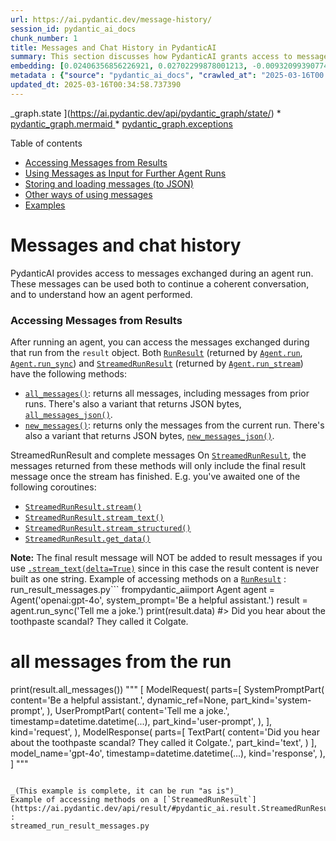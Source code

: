 ```yaml
---
url: https://ai.pydantic.dev/message-history/
session_id: pydantic_ai_docs
chunk_number: 1
title: Messages and Chat History in PydanticAI
summary: This section discusses how PydanticAI grants access to messages exchanged during agent runs, allowing for coherent conversations and further interactions. It includes various aspects such as accessing messages from results, using messages for subsequent agent runs, storing and loading messages in JSON format, and additional utilization methods.
embedding: [0.02406356856226921, 0.02702299878001213, -0.009320993907749653, -0.0034900663886219263, 0.026877453550696373, 0.018338767811655998, -0.008296108804643154, -0.004151086788624525, -0.0062887901440262794, -0.0014637962449342012, -0.02061898447573185, -0.023432869464159012, -0.016774149611592293, -0.024597235023975372, 0.00368715962395072, -0.00032975213252939284, -0.03114679642021656, 0.0022771849762648344, 0.020437052473425865, 0.03514930605888367, 0.040316179394721985, -0.00843559019267559, 0.0037356747779995203, 0.010327685624361038, -0.02818736433982849, -0.0011446569114923477, -0.01340234000235796, 0.04754495248198509, -0.0383998267352581, -0.022219987586140633, -0.010145753622055054, -0.005964344367384911, -0.05186280980706215, -0.02585863322019577, 0.010721871629357338, 0.002810852834954858, -0.02564031444489956, -0.0042299241758883, -0.010327685624361038, -0.015185276046395302, 0.005464030895382166, -0.012783770449459553, 0.011861980892717838, 0.020958591252565384, -0.019212042912840843, 0.00740464124828577, 0.011959010735154152, 0.017538266256451607, 0.02294771745800972, 0.05108656734228134, -0.05176578089594841, 0.03248096629977226, 0.004724173340946436, -0.024196984246373177, 0.001336443703621626, -0.007295481860637665, -0.011595146730542183, -0.011006899178028107, -0.014979085884988308, -0.06535005569458008, 0.006513173226267099, 0.0066829766146838665, -0.013341696001589298, -0.002913947682827711, -0.028793806210160255, 0.0172350462526083, -0.0357314869761467, 0.03643495962023735, -0.020327892154455185, 0.015209533274173737, 0.027217060327529907, 0.010163946077227592, -0.04844248667359352, -0.01909075304865837, -0.04841822758316994, -0.0437607616186142, 0.050310321152210236, 0.06486489623785019, -0.0018814823124557734, -0.03818150609731674, 0.02680468000471592, -0.017416978254914284, 0.002688048407435417, 0.025252191349864006, -0.01681053638458252, -0.013838977552950382, -0.031437888741493225, -0.020897947251796722, -0.0075501869432628155, -0.04477958381175995, -0.042159758508205414, -0.002014899393543601, -0.01176495011895895, 0.03165620565414429, 0.06568966060876846, 0.00888435635715723, -0.012541194446384907, -0.03970973938703537, -0.018654117360711098, 0.006961939390748739, 0.045555826276540756, -0.05705394223332405, -0.07175406813621521, 0.004008573014289141, 0.030225005000829697, 0.013438726775348186, 0.008860099129378796, 0.0022574756294488907, -0.03330572322010994, -0.029958171769976616, -0.04987368360161781, -0.0001345540367765352, -0.007459220942109823, 0.012856543064117432, -0.04672019183635712, 0.028526971116662025, 0.002418182324618101, -0.03890923783183098, 0.02098284848034382, 0.022486822679638863, -0.055695515125989914, -0.009533247910439968, -0.02728983201086521, 0.009187577292323112, 0.02346925623714924, 0.018569214269518852, -0.04114094004034996, -0.05894603952765465, -0.015937261283397675, 0.009466540068387985, 0.03694436699151993, 0.008453783579170704, 0.009339187294244766, -0.029303215444087982, -0.02247469313442707, 0.005530739203095436, -0.02157716080546379, -0.019794225692749023, -0.04773901402950287, 0.01913926936686039, 0.0020861560478806496, -0.03003094531595707, -0.052008356899023056, 0.01480928249657154, -0.0016950018471106887, 0.0316319465637207, -0.06864909082651138, 0.015015472657978535, -0.0451677031815052, -0.02918192744255066, 0.04482809826731682, 0.04509493336081505, -0.03784190118312836, 0.002765369601547718, -0.019806353375315666, 0.030176490545272827, 0.03029777854681015, 0.03655624762177467, 0.003975219093263149, -0.02702299878001213, -0.012783770449459553, 0.056714337319135666, -0.0224261786788702, -0.00957569945603609, -0.04228104650974274, -0.03701714053750038, -0.0005492079071700573, -0.015828102827072144, -0.022911330685019493, -0.051523204892873764, 0.002765369601547718, -0.01950313337147236, -0.008829777128994465, -0.009223963133990765, 0.01682266592979431, -0.043542444705963135, -0.10770387202501297, -0.047690499573946, -0.04082559049129486, -0.03784190118312836, -0.007556251250207424, -0.02274152636528015, -0.06001337245106697, -0.053221236914396286, -0.022486822679638863, 0.007998953573405743, 0.010085109621286392, 0.004017669707536697, -0.007168129552155733, 0.014542448334395885, 0.010952319018542767, 0.022122956812381744, 0.03665327653288841, 0.01850857026875019, -0.025761602446436882, -0.012086363509297371, 0.052056871354579926, 0.02061898447573185, -0.0020876722410321236, 0.002992785070091486, 0.013936007395386696, 0.019017981365323067, 0.04075281694531441, -0.01202571950852871, -0.024500206112861633, -0.05831534042954445, 0.012516936287283897, 0.02214721590280533, -0.022802170366048813, -0.0173927191644907, 0.044439975172281265, -0.01115850917994976, 0.005363968200981617, -0.021322455257177353, -0.0059188613668084145, -0.0022574756294488907, -0.08839479833841324, 0.029836883768439293, -0.027095772325992584, 0.01786574348807335, 0.02612546645104885, 0.015731072053313255, 0.03553742542862892, -0.014530319720506668, 0.0002374594478169456, 0.03648347407579422, 0.027144286781549454, -0.01989125646650791, 0.004251149483025074, 0.04043746739625931, 0.03660476207733154, -0.004157151095569134, -0.031001249328255653, -0.04531325027346611, 0.06729066371917725, -0.07558677345514297, 0.016737764701247215, 0.016725635156035423, 0.04194144159555435, -0.04024340584874153, -0.03366958722472191, -0.007938308641314507, 0.045070674270391464, 0.04099539294838905, -0.0003579895419534296, 0.025737343356013298, -0.0048090750351548195, -0.0626332014799118, 0.03485821187496185, 0.025979921221733093, 0.021225424483418465, -0.005430676508694887, -0.00641007861122489, -0.03432454541325569, 0.0012075750855728984, -0.04536176472902298, -0.03165620565414429, -0.015270177274942398, -0.014190712943673134, 0.002574340905994177, 0.06442826241254807, 0.0002463665441609919, -0.06496193259954453, 0.02036427892744541, -0.011916560120880604, 0.010727936401963234, -0.004727205261588097, -0.01861773058772087, -0.02828439511358738, -0.055598486214876175, 0.015609784051775932, -0.004205666482448578, 0.0470598004758358, 0.011813465505838394, -0.041165195405483246, 0.0347854383289814, 0.005172939505428076, 0.04002508893609047, 0.06408865749835968, -0.011892302893102169, 0.01186804473400116, 0.05928564444184303, 0.030176490545272827, 0.015670428052544594, -0.013766204006969929, -0.004417920485138893, 0.018751146271824837, -0.003499163081869483, 0.03459138050675392, 0.027993304654955864, 0.01633751392364502, 0.01861773058772087, 0.030540354549884796, -0.03922458738088608, 0.03313592076301575, 0.006846715696156025, 0.06175992265343666, 0.02670764923095703, -0.018811792135238647, 0.0034900663886219263, -0.02891509421169758, -0.029060639441013336, 0.0012197039322927594, -0.009478668682277203, 0.0055701578967273235, 0.04900041222572327, -0.00561564089730382, -0.0390305258333683, 0.03248096629977226, -0.05191132426261902, -0.010758258402347565, 0.05627769976854324, -0.03218987211585045, -0.016689248383045197, -0.027799243107438087, -0.01445754710584879, 0.06796987354755402, -0.019478876143693924, 0.02527644857764244, 0.003608322236686945, -0.008047468028962612, -0.025494767352938652, 0.05637472867965698, 0.0066647836938500404, -0.05516184866428375, -0.013741946779191494, -0.018326638266444206, -0.005624737590551376, -0.010176075622439384, 0.02433040179312229, 0.0224261786788702, -0.045919690281152725, -0.012989960610866547, 0.02595566213130951, 0.002866948489099741, -0.005212358199059963, -0.06365201622247696, 0.00856294296681881, 0.013584272004663944, 0.04764198139309883, -0.012917187064886093, 0.0026395332533866167, -0.03177749365568161, -0.024075696244835854, 0.002305990783497691, -0.016931824386119843, 0.018120449036359787, 0.020655371248722076, -0.04320283606648445, -0.009436218068003654, 0.027993304654955864, 0.007744248025119305, 0.034809697419404984, -0.011043285951018333, 0.01131618395447731, -0.008932871744036674, -0.012280425056815147, 0.038472600281238556, 0.013099119998514652, 0.015464238822460175, -0.05123211070895195, 0.007483478635549545, 0.00938770268112421, 0.005861249752342701, -0.0032111036125570536, 0.016373898833990097, -0.06743621081113815, -0.025421995669603348, 0.03898201137781143, 0.0053275818936526775, 0.0645252913236618, -0.008411332964897156, 0.017477622255682945, -0.005106230732053518, -0.026828937232494354, -0.013159763999283314, -0.04764198139309883, 0.02559179812669754, -0.00512745650485158, 0.07966205477714539, 0.018532829359173775, 0.04101965203881264, -0.0009263381944037974, -0.024912584573030472, 0.04679296538233757, 0.053851936012506485, -0.0013447823002934456, -0.00513048842549324, 0.023966537788510323, 0.057975731790065765, 0.050843991339206696, -0.031801752746105194, -0.021443743258714676, 0.014651607722043991, -0.019284814596176147, 0.04208698496222496, -0.009351315908133984, 0.0026819841004908085, 0.03083144687116146, 0.0015433916123583913, 0.010903804562985897, 0.01718652993440628, -0.009975950233638287, 0.014918441884219646, 0.00397825101390481, 0.014445417560636997, 0.013062733225524426, -0.009909241460263729, 0.03061312809586525, 0.004317857790738344, 0.03611961007118225, 0.037453778088092804, 0.009957756847143173, -0.04543453827500343, -0.032020069658756256, -0.0363621860742569, 0.020061058923602104, 0.030200747773051262, 0.01956377737224102, 0.04429443180561066, 0.010655163787305355, -0.05404599756002426, -0.023784605786204338, 0.03138937056064606, -0.032577995210886, 0.05181429535150528, 0.04397908225655556, -0.07587786018848419, -0.007920116186141968, -0.026513587683439255, -0.04072855785489082, 0.011534502729773521, 0.03616812452673912, -0.004942492116242647, 0.00872668158262968, -0.01602216437458992, 0.03985528275370598, 0.0068345870822668076, -0.037138428539037704, -0.030103716999292374, 0.0572965182363987, -0.016252610832452774, 0.016373898833990097, 0.04574988782405853, -0.07257882505655289, 0.0034142611548304558, -0.016313254833221436, -0.009860726073384285, 0.05079547315835953, -0.03531910851597786, 0.0159736480563879, -0.016907567158341408, -0.05758761242032051, -0.0056975106708705425, -0.059673767536878586, -0.038884978741407394, 0.0767996534705162, 0.02627101168036461, 0.03425177186727524, -0.03750229254364967, -0.01887243613600731, 0.0041874730959534645, -0.01882391981780529, 0.03182600811123848, -0.03791467472910881, -0.01781722903251648, 0.040267664939165115, -0.038424085825681686, -0.007792763411998749, 0.06365201622247696, 0.02189251035451889, -0.026101209223270416, -0.02447594702243805, -0.0007197693339549005, 0.00801108218729496, -0.02961856499314308, 0.018423669040203094, -0.002719886600971222, 0.027629438787698746, 0.012735255062580109, 0.011516309343278408, 0.013329567387700081, 0.009223963133990765, -0.00481210695579648, -0.027071513235569, 0.05176578089594841, 0.006137180142104626, -0.08242741972208023, -0.004375469870865345, 0.022074442356824875, -0.004748431034386158, 0.0064161429181694984, -0.00519416481256485, -0.012383519671857357, 0.016094936057925224, 0.009339187294244766, -0.03396068140864372, -0.009696987457573414, 0.022862814366817474, -0.032286904752254486, -0.02813884988427162, -0.01611919514834881, 0.009733373299241066, 0.029278958216309547, 0.040583014488220215, -0.036459214985370636, -0.015670428052544594, 0.009533247910439968, 0.02320242114365101, 0.048636544495821, -0.00216196128167212, 0.0013788945507258177, 0.02554328367114067, 0.006695105694234371, 0.00798682402819395, -0.0018299348885193467, 0.01427561417222023, 0.004590756259858608, -0.014578835107386112, 0.01503972988575697, 0.032966118305921555, 0.004126829095184803, 0.04742366448044777, -0.015670428052544594, -0.010612712241709232, -0.0009073869441635907, 0.005188100505620241, -0.014833539724349976, 0.02426975779235363, 0.006228146143257618, 0.0344700925052166, -0.008550814352929592, 0.013184021227061749, 0.021492259576916695, -0.007653282023966312, -0.013281052000820637, 0.008265786804258823, 0.018811792135238647, -0.04574988782405853, -0.024609364569187164, -0.012274360284209251, 0.017259303480386734, -0.04048598185181618, 0.006895231083035469, -0.012468420900404453, 0.022656625136733055, 0.01839941181242466, -0.009848597459495068, 0.018836049363017082, -0.014287743717432022, 0.0027759824879467487, 0.015439980663359165, 0.044391460716724396, -0.01654370315372944, 0.012480550445616245, -0.008841905742883682, -0.03953993692994118, -0.014020909555256367, 0.016992468386888504, 0.014421160332858562, -0.002845723181962967, -0.0060704718343913555, 0.03374236077070236, 0.02400292456150055, -0.010715807788074017, 0.026974482461810112, 0.04873357713222504, 0.000495007261633873, -0.030443323776125908, 0.006085632834583521, 0.0535123310983181, 0.02009744569659233, 0.012905058450996876, -0.006998326163738966, 0.007228773552924395, -0.021213296800851822, 0.004129861481487751, 0.023335838690400124, -0.06302131712436676, 0.022074442356824875, -0.008241529576480389, -0.040898364037275314, 0.037720613181591034, 0.015476367436349392, -0.0004351212119217962, 0.009260349906980991, -0.014178584329783916, 0.005588351283222437, 0.019212042912840843, 0.0012098492588847876, 0.03114679642021656, -0.027411120012402534, 0.012941445223987103, -0.017101628705859184, -0.04635632783174515, 0.01215913612395525, 0.013159763999283314, -0.017780842259526253, -0.05928564444184303, 0.005979505367577076, 0.04118945449590683, 0.005497385282069445, -0.027774985879659653, 0.03155917674303055, 0.04514344781637192, 0.0034900663886219263, -0.0032444577664136887, -0.014324129559099674, -0.026731906458735466, 0.003420325694605708, -0.018544957041740417, -0.00740464124828577, -0.02918192744255066, -0.015925133600831032, -0.019551649689674377, 0.017247173935174942, -0.06384608149528503, 0.02675616554915905, 0.07243327796459198, -0.0066587189212441444, -0.0196729376912117, 0.044124625623226166, 0.0019284815061837435, 0.005973441060632467, 0.023978665471076965, 0.0004995555500499904, -0.011916560120880604, -0.00025811634259298444, -0.01671350561082363, 0.0056944782845675945, -0.027047256007790565, 0.025664571672677994, 0.024184856563806534, 0.020158089697360992, -0.031074022874236107, 0.002184702781960368, -0.015949390828609467, -0.0006325934664346278, -0.011310119181871414, -0.010461102239787579, 0.05943119153380394, 0.019212042912840843, -0.01978209614753723, -0.009866790845990181, -0.00018486967019271106, -0.011528437957167625, 0.0019072560826316476, 0.010394394397735596, -0.013220408000051975, -0.014639479108154774, -0.04684147983789444, -0.01861773058772087, 0.02025512047111988, -0.023032618686556816, -0.007889794185757637, -0.022377662360668182, -0.017999161034822464, 0.0035355493891984224, -0.006073503755033016, -0.022559594362974167, -0.035197820514440536, 0.035610198974609375, -0.022862814366817474, 0.012589709833264351, -0.062051013112068176, 0.02115265280008316, 0.018908821046352386, -0.003474905388429761, 0.012698868289589882, 0.020121702924370766, -0.03706565871834755, -0.0053275818936526775, 0.01326892338693142, -0.0015828103059902787, 0.02320242114365101, -0.004554369952529669, -0.016276869922876358, -0.03330572322010994, -0.005142617505043745, 0.05530739575624466, -0.02864825911819935, 0.012880801223218441, -0.04456126317381859, 0.0387151762843132, 0.04405185580253601, -0.011649725958704948, -0.011989332735538483, -0.00978188868612051, 0.030782930552959442, 0.041213709861040115, -0.02348138391971588, -0.01052174624055624, -0.016992468386888504, 0.025931404903531075, 0.027580924332141876, 0.03468840941786766, -0.0008065661531873047, 0.0037538681644946337, 0.02627101168036461, -0.06496193259954453, -0.016992468386888504, -0.02617398090660572, -0.021286068484187126, 0.0010112399468198419, -0.028745289891958237, 0.0027941756416112185, -0.0025106645189225674, 0.026901710778474808, 0.02998242899775505, -0.009721244685351849, -0.007768505718559027, 0.006349434144794941, -0.028405683115124702, 0.03330572322010994, -0.019115012139081955, 0.008532620966434479, -0.017962774261832237, -0.01311124861240387, 0.008083854801952839, -2.9161270504118875e-05, 0.010321620851755142, -0.00039646061486564577, -0.0338393934071064, -0.000230636986088939, 0.017113756388425827, -0.02644081600010395, -0.011946882121264935, 0.02886657789349556, -0.035658713430166245, 0.028308652341365814, -2.3013952159089968e-05, 0.0009991111000999808, -0.0028396586421877146, -0.04213550314307213, -0.015670428052544594, -0.007877664640545845, -0.05336678400635719, 0.03806021809577942, 0.004090442787855864, 0.0047090123407542706, -0.032286904752254486, -0.020946461707353592, 0.017841486260294914, -0.03944290429353714, 0.012492679059505463, -0.028163107112050056, -0.023881636559963226, 0.0029291086830198765, -0.02183186635375023, 0.012444163672626019, -0.014554576948285103, 0.007829150184988976, 0.00538216158747673, 0.0020270280074328184, 0.03689585253596306, 0.00714993616566062, 0.01855708658695221, -0.004736301954835653, -0.015500624664127827, 0.002530373865738511, -0.0055489325895905495, 0.04177163541316986, -0.01081283763051033, 0.0363621860742569, -0.0010203365236520767, 0.022498950362205505, 0.04097113385796547, 0.008065661415457726, -0.014117940329015255, -0.0030049136839807034, -0.051571719348430634, 0.005245712120085955, 0.013147634454071522, 0.019054368138313293, 0.054143026471138, -0.034397318959236145, 0.06287577748298645, -0.027362605556845665, 0.03594980761408806, -0.005276034120470285, -0.0003225506516173482, -0.00014914650819264352, 0.0074531566351652145, 0.020048929378390312, -0.006240275222808123, 0.0010984158143401146, -0.0084598483517766, -0.02716854400932789, -0.012122750282287598, -0.016216224059462547, -0.026925968006253242, -0.02285068668425083, 0.02479129657149315, -0.0031534917652606964, -0.016580089926719666, 0.016798408702015877, 0.026998741552233696, -0.06923127174377441, 0.012710997834801674, 0.034809697419404984, -0.04198995605111122, 0.04223253205418587, -0.024936841800808907, -0.014615221880376339, 0.023930151015520096, -0.008186949416995049, -0.023335838690400124, 0.004151086788624525, -0.028405683115124702, -0.01028523501008749, -0.031171053647994995, 0.037672098726034164, 0.013632787391543388, 0.010218526236712933, -0.025664571672677994, 0.03578000143170357, -0.033232953399419785, -0.004111668094992638, -0.013438726775348186, -0.05064992979168892, 0.030055202543735504, 0.008156627416610718, 0.0006045455811545253, -0.011219153180718422, 0.029060639441013336, 0.044609781354665756, -0.010503552854061127, -0.017853615805506706, -0.004245085176080465, 0.030855704098939896, -0.027192801237106323, -0.03277205675840378, 0.024888327345252037, -0.013802590779960155, 0.057878702878952026, -0.017162272706627846, -0.03670179098844528, 0.014906313270330429, -0.022377662360668182, 0.0036052900832146406, -0.0015812942292541265, 0.012298617511987686, -0.00952111929655075, -0.011595146730542183, 0.0026819841004908085, 0.03764783963561058, 0.01406942494213581, 0.0018390314653515816, 0.010442908853292465, -0.022511079907417297, 0.040898364037275314, 0.04718108847737312, 0.028842320665717125, -0.04402759671211243, -0.012140943668782711, 0.01147385872900486, -0.004405791871249676, -0.0007599460077472031, -0.002944269683212042, -0.006488915532827377, -0.021977411583065987, 0.01282015722244978, -0.008672102354466915, -0.01488205511122942, -0.012341069057583809, 0.014530319720506668, -0.003114073071628809, -0.03250522166490555, 0.0225838515907526, -0.007350061554461718, -0.026610618457198143, 0.004257213789969683, -0.009502925910055637, 0.01176495011895895, 0.010539939627051353, -0.012019654735922813, 0.005958280060440302, -0.0112130893394351, -0.014772895723581314, 0.030952734872698784, 0.03199581429362297, -0.01830238103866577, 0.006209953222423792, 0.01750187948346138, -0.02231701835989952, -0.0103883296251297, -0.006907359696924686, 0.04543453827500343, -0.0103883296251297, 0.003908510319888592, 0.0038508984725922346, -0.021552903577685356, -0.012892929837107658, -0.007513800635933876, -0.0011082703713327646, 0.032747797667980194, -0.02527644857764244, 0.050843991339206696, 0.012747383676469326, 0.02104349248111248, 0.00120302673894912, -0.015439980663359165, 0.0406072698533535, -0.03366958722472191, -0.011807400733232498, -0.0031171052251011133, 0.012037848122417927, 0.004032830707728863, 0.02137097157537937, 0.01557339821010828, 0.006206920836120844, -0.015439980663359165, -0.012104556895792484, 0.04553157091140747, -0.04492512717843056, -0.05433708801865578, -0.0007011970737949014, -0.0012795899529010057, 0.01250480767339468, 0.005861249752342701, 0.018848177045583725, 0.007841278798878193, 0.031001249328255653, -0.02072814479470253, 0.009126933291554451, 0.00551254628226161, 0.010527811013162136, -0.03374236077070236, 0.0026107272133231163, -0.03318443521857262, 0.04664742201566696, -0.06108070909976959, 0.01898159459233284, 0.006270597223192453, -0.02823588065803051, 0.0005059989634901285, -0.005636866670101881, 0.003823608858510852, -0.013074861839413643, 0.01978209614753723, 0.0012553322594612837, -0.050261806696653366, -0.028696775436401367, 0.001552488305605948, -0.0037538681644946337, -0.025519026443362236, 0.0021513483952730894, 0.0273868627846241, -0.015767458826303482, 0.025931404903531075, 0.0123168108984828, -0.007416769862174988, 0.03917606920003891, -0.00861752312630415, -0.01324466522783041, -0.01892095059156418, 0.007228773552924395, -0.023129649460315704, 0.06792136281728745, -0.0018769340822473168, -0.012723126448690891, 0.012062106281518936, -0.006822458002716303, -0.01429987233132124, -0.012262231670320034, -0.009187577292323112, 0.04048598185181618, -0.013681302778422832, 0.02728983201086521, 0.010309492237865925, 0.005439773201942444, 0.042159758508205414, 0.02976411022245884, 0.041480544954538345, 0.01496695727109909, 0.0023999891709536314, 0.049558334052562714, -0.005594415590167046, 0.023930151015520096, 0.020424922928214073, -0.013487241230905056, -0.0006174324662424624, 0.01427561417222023, -0.003044332377612591, 0.032020069658756256, -0.05428857356309891, 0.009830404072999954, 0.02554328367114067, 0.027532408013939857, 0.0009756115032359958, 0.026295268908143044, 0.006695105694234371, -0.006761814001947641, 0.013378082774579525, -0.0035021952353417873, -0.04378502070903778, -0.004702948033809662, 0.014942699111998081, 0.05302717536687851, 0.01012756023555994, -0.046598903834819794, 0.022777913138270378, 0.031753234565258026, 0.0011348022380843759, -0.0003379011759534478, 0.0035173562355339527, -0.021116266027092934, 0.02263236790895462, -0.020740272477269173, -0.014117940329015255, 0.009866790845990181, 0.0011514793150126934, -0.006598074920475483, -0.020388538017868996, -0.00490610534325242, 0.01607067883014679, 0.0041905054822564125, -0.017623167484998703, -0.004157151095569134, -0.008344624191522598, 0.016931824386119843, 0.005309388507157564, 0.015452109277248383, 0.002330248476937413, -0.002057350240647793, -0.0025273417122662067, -0.006258468143641949, 0.04077707603573799, -0.002654694253578782, -0.034809697419404984, -0.005800605285912752, 0.043130062520504, -0.04325135052204132, 0.007143871858716011, 0.0025682763662189245, 0.04252362251281738, 0.00245305267162621, -0.0037508357781916857, 0.020206604152917862, -0.027483893558382988, -0.033281467854976654, 0.03160769119858742, 0.011746756732463837, 0.013014217838644981, 0.023760346695780754, 0.020473439246416092, -0.008023210801184177, -0.006325176917016506, 0.029206184670329094, 0.005861249752342701, 0.0021225425880402327, 0.0077988277189433575, -0.00042337144259363413, 0.008866162970662117, 0.025300707668066025, 0.001654067076742649, 0.03759932518005371, 0.01707737147808075, 0.006895231083035469, -0.005888539366424084, -0.008156627416610718, 0.0014653124380856752, -0.03830279782414436, -0.035197820514440536, 0.009430153295397758, 0.03034629300236702, 0.025082388892769814, -0.011310119181871414, 0.024670008569955826, 0.009884984232485294, 0.01548849605023861, -0.018265994265675545, -0.028163107112050056, -0.023396482691168785, -0.01765955425798893, -0.013741946779191494, 0.003001881530508399, -0.033548299223184586, -0.010673357173800468, -0.04567711427807808, -0.02627101168036461, 0.0014850216684862971, -0.019393974915146828, -0.014239228330552578, -0.05462817847728729, 0.018836049363017082, 0.007125678472220898, 0.008508363738656044, 0.0243182722479105, -0.016846923157572746, -0.01744123548269272, 0.014251356944441795, -0.016749892383813858, 0.013293180614709854, 0.005900668445974588, 0.02653784677386284, -0.018799662590026855, -0.02405143901705742, -0.00023480626987293363, -0.011352570727467537, -0.005879442673176527, -0.013353824615478516, 0.01451819110661745, -0.0012864123564213514, -0.029206184670329094, 0.006034085061401129, 0.010218526236712933, -0.024196984246373177, -0.005391257815063, 0.01055206824094057, 0.004997071344405413, -0.002521277405321598, 0.007877664640545845, -0.036192383617162704, -0.03791467472910881, -0.0018754178890958428, -0.005336678586900234, -0.011771014891564846, 0.02680468000471592, 0.008453783579170704, -0.01893308013677597, -0.01733207516372204, -0.02442743256688118, 0.015245920047163963, 0.006616268306970596, 0.023432869464159012, 0.002037640893831849, 0.023250937461853027, -0.002148316241800785, 0.0032990374602377415, -0.012444163672626019, -0.05710245668888092, 0.01141927856951952, -0.02612546645104885, -0.014530319720506668, -0.015379336662590504, -0.02792053110897541, 0.0017738391179591417, -0.0006651896401308477, -0.00699226139113307, -0.003756900317966938, 0.030540354549884796, -0.0036143867764621973, 0.023020489141345024, 0.004572562873363495, 0.01049142424017191, 0.04203847050666809, 0.06850354373455048, 0.012577580288052559, -0.016276869922876358, 0.012492679059505463, -0.006986197084188461, -0.005154746118932962, -0.006488915532827377, -0.02433040179312229, 0.001483505591750145, -0.012650353834033012, -0.0012378970859572291, 0.020024672150611877, 0.002609211253002286, -0.00512745650485158, 0.0004999345983378589, -0.0007345513440668583, 0.01846005581319332, 0.048078618943691254, 0.02368757501244545, 0.001722291694022715, 0.008787326514720917, 0.050843991339206696, 0.000990014523267746, 0.0066829766146838665, -0.012565451674163342, 0.004354244563728571, 0.02527644857764244, -0.013887492939829826, 0.044124625623226166, 0.04373650625348091, 0.005248744506388903, -0.048296939581632614, -0.0009619665797799826, 0.007914051413536072, -0.03835131227970123, 0.018860306590795517, 0.0022438305895775557, -0.005706607364118099, -0.006109890062361956, 0.0017010662704706192, 0.03662902116775513, 0.01860560104250908, -0.008120241574943066, -0.0026243722531944513, 0.020534083247184753, 0.011310119181871414, 0.045919690281152725, -0.04065578430891037, -0.0039448970928788185, -0.018265994265675545, -0.002531890058889985, -0.014554576948285103, 1.026922109303996e-05, -0.024342531338334084, -0.005594415590167046, -0.03917606920003891, 0.011328312568366528, 0.05074695870280266, -0.018435798585414886, 0.010624841786921024, -0.007350061554461718, 0.01570681482553482, 0.0074288989417254925, 0.031801752746105194, -0.004308761563152075, -0.04907318204641342, 0.01427561417222023, 0.001450909418053925, 0.00045483052963390946, 0.042184017598629, -0.020716015249490738, -0.012298617511987686, 0.013669174164533615, 0.019321201369166374, -0.006980132777243853, 0.023723961785435677, 0.0015570365358144045, -0.0010097237536683679, 0.03451860696077347, 0.03684733808040619, 0.022086571902036667, -0.016204096376895905, -0.015524882823228836, 0.013475112617015839, -0.003769029164686799, 0.01813257671892643, 0.024281887337565422, -0.015876617282629013, 0.008362817578017712, -0.009381637908518314, 0.04451274871826172, -0.001799612888135016, 0.01474863849580288, 0.008641780354082584, 0.013171892613172531, 0.023335838690400124, 0.02675616554915905, -0.023930151015520096, -0.00512745650485158, -0.016470929607748985, -0.013766204006969929, -0.0020816077012568712, -0.002992785070091486, 0.01340234000235796, -0.003026139223948121, 0.011085736565291882, -0.029739852994680405, 0.007865536026656628, 0.00914512574672699, 0.03983102738857269, -0.03245670720934868, 0.01451819110661745, 0.00038167863385751843, -0.00586731405928731, -0.023760346695780754, -0.0280175618827343, -0.033863648772239685, -0.005336678586900234, -0.01940610259771347, -0.04303303360939026, 0.005903700366616249, 0.019078625366091728, 0.014130068942904472, 0.00798076018691063, -0.020024672150611877, -0.008374946191906929, 0.005291195120662451, -0.02607695199549198, 0.0033566493075340986, 0.010079044848680496, 0.005357903894037008, 0.00688916677609086, 0.03197155520319939, -0.010746129788458347, -0.03442157432436943, 0.010758258402347565, -0.022195730358362198, 0.0011234314879402518, 0.008447718806564808, -0.008441654965281487, 0.028041819110512733, 0.03929735720157623, -0.01888456381857395, -0.03844834119081497, 0.02716854400932789, -0.0035112916957587004, 0.00022059281764086336, -0.02966707944869995, 0.01218339428305626, 0.010849224403500557, -0.033499784767627716, -0.01055206824094057, 0.018265994265675545, 0.021189039573073387, 0.034130483865737915, -0.02733834832906723, -0.0002662653860170394, -0.03138937056064606, -0.0218803808093071, 0.008283980190753937, 0.01400878094136715, -0.004505854565650225, -0.02918192744255066, -0.005006168037652969, -0.012310747057199478, 0.01112818717956543, 6.79403092362918e-05, 0.026319527998566628, -0.013450855389237404, 0.015452109277248383, -0.0029184960294514894, -0.007356125861406326, 0.02124968357384205, 0.010776451788842678, 0.06525301933288574, 0.004020702093839645, -0.0017116789240390062, -0.006713298615068197, -0.025737343356013298, -0.020388538017868996, 0.011012963950634003, -0.007713926024734974, 0.023457126691937447, -0.0008005017298273742, -0.01004265807569027, -0.0051790038123726845, -0.005533771589398384, -0.013050604611635208, -0.012808027677237988, -0.02648933045566082, 0.014263485558331013, -0.023978665471076965, 0.00014137649850454181, 0.005879442673176527, 0.013305309228599072, 0.03590128943324089, 0.00021377035591285676, 0.02389376424252987, 0.006258468143641949, -0.007410705555230379, -0.026901710778474808, -0.0035598070826381445, -0.0605955570936203, -0.01031555701047182, -0.010060851462185383, 0.030758673325181007, -0.0023757314775139093, 0.005333646200597286, -0.004881847649812698, 0.0027865951415151358, -0.026731906458735466, 0.006037117447704077, 0.020315764471888542, -0.015342949889600277, 0.021189039573073387, 0.013923878781497478, 0.014639479108154774, -0.01427561417222023, 0.04097113385796547, -0.0041905054822564125, -0.03267502784729004, -0.0009831920033320785, -0.011382892727851868, -0.03134085610508919, -0.027362605556845665, -0.0015153437852859497, -0.014214970171451569, -0.006079568061977625, -0.012480550445616245, -0.023384355008602142, 0.04397908225655556, -0.010012336075305939, 0.033766619861125946, 0.01728356070816517, 0.014033038169145584, -0.01839941181242466, -0.03539188206195831, -0.035197820514440536, 0.040583014488220215, -0.008095983415842056, 0.0011188831413164735, 0.03864240273833275, -0.021698448807001114, 0.031122537329792976, 0.006507108919322491, 0.003802383318543434, 0.02146800234913826, -0.017695941030979156, 0.004517983179539442, -0.0031868459191173315, 0.040049344301223755, 0.006018924061208963, -0.02036427892744541, -0.03522207587957382, -0.013899621553719044, -0.017780842259526253, 0.02755666710436344, -0.029060639441013336, -0.008362817578017712, -0.0204613097012043, -0.04053449630737305, -0.004590756259858608, -0.006458593532443047, -0.006919488776475191, 0.013838977552950382, 0.004627142567187548, 0.0019087721593677998, -0.03267502784729004, -0.03781764209270477, 0.025421995669603348, 0.006234210450202227, -0.0026167917530983686, 0.001460764091461897, -0.00866603758186102, -3.110377656412311e-05, 0.020315764471888542, 0.01803554780781269, -0.035197820514440536, 0.01581597328186035, -0.02040066570043564, -0.024888327345252037, 0.002058866200968623, -0.0014440870145335793, 0.011225217953324318, 0.0006318354280665517, 0.007271224167197943, 0.02214721590280533, 0.00025299948174506426, 0.02881806343793869, -0.0027395959477871656, 0.02595566213130951, 0.0003699288354255259, 0.014554576948285103, -0.04315432161092758, 0.03029777854681015, -0.004175344482064247, 0.009721244685351849, -0.014372644945979118, -0.026513587683439255, -0.013305309228599072, -0.023554157465696335, -0.03769635409116745, 0.028090333566069603, -0.012892929837107658, 0.0043390835635364056, 0.006773943081498146, 0.0030867832247167826, 0.005030425731092691, -0.03420325741171837, 0.024815553799271584, 0.001742000924423337, -0.0024045375175774097, 0.0018981595057994127, -0.018787533044815063, 0.015100373886525631, 0.024888327345252037, 0.0228992011398077, -0.015294435434043407, -0.0061917598359286785, -0.025761602446436882, 0.014469675719738007, -0.009139061905443668, 0.00890861451625824, -0.028405683115124702, 0.013184021227061749, 0.002631952753290534, -0.05652027577161789, 0.0037720613181591034, 0.006003763061016798, -0.019588034600019455, 0.008508363738656044, 0.007544122636318207, 0.0011150928912684321, 0.011801336891949177, -0.002249895129352808, -0.007889794185757637, 0.012128814123570919, -0.0035385815426707268, 0.0050789411179721355, -0.0032656833063811064, -0.04012211784720421, -0.02891509421169758, 0.0043117934837937355, -0.026950225234031677, -0.022705141454935074, 0.0051790038123726845, -0.009921370074152946, -0.01525804866105318, -0.020376408472657204, -0.02241404913365841, -0.008605393581092358, 0.0437607616186142, 0.004302696790546179, -0.0018936111591756344, 0.002507632365450263, 0.020109575241804123, 0.0204613097012043, 0.02670764923095703, -0.004524047952145338, 0.024415303021669388, -0.028090333566069603, 0.013669174164533615, 0.0043360511772334576, 0.03007945977151394, -0.0399765707552433, -0.0028730130288749933, 0.016094936057925224, -0.0026713714469224215, 0.038157250732183456, 0.01638602837920189, -0.02120116725564003, -0.0009316445793956518, 0.04562859982252121, -0.009515054523944855, -0.004545273259282112, -0.015888746827840805, 0.0036356120835989714, 0.009660600684583187, 0.020655371248722076, -0.04361521825194359, 0.021273940801620483, -0.044803839176893234, -0.000612126081250608, -0.01728356070816517, 0.013378082774579525, -0.010533875785768032, -0.014469675719738007, 0.03951567783951759, 0.01282015722244978]
metadata : {"source": "pydantic_ai_docs", "crawled_at": "2025-03-16T00:34:58.737390", "url_path": "/message-history/", "chunk_size": 4668}
updated_dt: 2025-03-16T00:34:58.737390
---
```

_graph.state  ](https://ai.pydantic.dev/api/pydantic_graph/state/)
    * [ pydantic_graph.mermaid  ](https://ai.pydantic.dev/api/pydantic_graph/mermaid/)
    * [ pydantic_graph.exceptions  ](https://ai.pydantic.dev/api/pydantic_graph/exceptions/)


Table of contents 
  * [ Accessing Messages from Results  ](https://ai.pydantic.dev/message-history/#accessing-messages-from-results)
  * [ Using Messages as Input for Further Agent Runs  ](https://ai.pydantic.dev/message-history/#using-messages-as-input-for-further-agent-runs)
  * [ Storing and loading messages (to JSON)  ](https://ai.pydantic.dev/message-history/#storing-and-loading-messages-to-json)
  * [ Other ways of using messages  ](https://ai.pydantic.dev/message-history/#other-ways-of-using-messages)
  * [ Examples  ](https://ai.pydantic.dev/message-history/#examples)


# Messages and chat history
PydanticAI provides access to messages exchanged during an agent run. These messages can be used both to continue a coherent conversation, and to understand how an agent performed.
### Accessing Messages from Results
After running an agent, you can access the messages exchanged during that run from the `result` object.
Both [`RunResult`](https://ai.pydantic.dev/api/agent/#pydantic_ai.agent.AgentRunResult) (returned by [`Agent.run`](https://ai.pydantic.dev/api/agent/#pydantic_ai.agent.Agent.run), [`Agent.run_sync`](https://ai.pydantic.dev/api/agent/#pydantic_ai.agent.Agent.run_sync)) and [`StreamedRunResult`](https://ai.pydantic.dev/api/result/#pydantic_ai.result.StreamedRunResult) (returned by [`Agent.run_stream`](https://ai.pydantic.dev/api/agent/#pydantic_ai.agent.Agent.run_stream)) have the following methods:
  * [`all_messages()`](https://ai.pydantic.dev/api/agent/#pydantic_ai.agent.AgentRunResult.all_messages): returns all messages, including messages from prior runs. There's also a variant that returns JSON bytes, [`all_messages_json()`](https://ai.pydantic.dev/api/agent/#pydantic_ai.agent.AgentRunResult.all_messages_json).
  * [`new_messages()`](https://ai.pydantic.dev/api/agent/#pydantic_ai.agent.AgentRunResult.new_messages): returns only the messages from the current run. There's also a variant that returns JSON bytes, [`new_messages_json()`](https://ai.pydantic.dev/api/agent/#pydantic_ai.agent.AgentRunResult.new_messages_json).


StreamedRunResult and complete messages
On [`StreamedRunResult`](https://ai.pydantic.dev/api/result/#pydantic_ai.result.StreamedRunResult), the messages returned from these methods will only include the final result message once the stream has finished.
E.g. you've awaited one of the following coroutines:
  * [`StreamedRunResult.stream()`](https://ai.pydantic.dev/api/result/#pydantic_ai.result.StreamedRunResult.stream)
  * [`StreamedRunResult.stream_text()`](https://ai.pydantic.dev/api/result/#pydantic_ai.result.StreamedRunResult.stream_text)
  * [`StreamedRunResult.stream_structured()`](https://ai.pydantic.dev/api/result/#pydantic_ai.result.StreamedRunResult.stream_structured)
  * [`StreamedRunResult.get_data()`](https://ai.pydantic.dev/api/result/#pydantic_ai.result.StreamedRunResult.get_data)


**Note:** The final result message will NOT be added to result messages if you use [`.stream_text(delta=True)`](https://ai.pydantic.dev/api/result/#pydantic_ai.result.StreamedRunResult.stream_text) since in this case the result content is never built as one string.
Example of accessing methods on a [`RunResult`](https://ai.pydantic.dev/api/agent/#pydantic_ai.agent.AgentRunResult) :
run_result_messages.py```
frompydantic_aiimport Agent
agent = Agent('openai:gpt-4o', system_prompt='Be a helpful assistant.')
result = agent.run_sync('Tell me a joke.')
print(result.data)
#> Did you hear about the toothpaste scandal? They called it Colgate.
# all messages from the run
print(result.all_messages())
"""
[
  ModelRequest(
    parts=[
      SystemPromptPart(
        content='Be a helpful assistant.',
        dynamic_ref=None,
        part_kind='system-prompt',
      ),
      UserPromptPart(
        content='Tell me a joke.',
        timestamp=datetime.datetime(...),
        part_kind='user-prompt',
      ),
    ],
    kind='request',
  ),
  ModelResponse(
    parts=[
      TextPart(
        content='Did you hear about the toothpaste scandal? They called it Colgate.',
        part_kind='text',
      )
    ],
    model_name='gpt-4o',
    timestamp=datetime.datetime(...),
    kind='response',
  ),
]
"""

```

_(This example is complete, it can be run "as is")_
Example of accessing methods on a [`StreamedRunResult`](https://ai.pydantic.dev/api/result/#pydantic_ai.result.StreamedRunResult) :
streamed_run_result_messages.py
